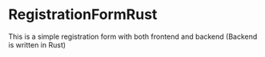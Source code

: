# RegistrationFormRust
This is a simple registration form with both frontend and backend (Backend is written in Rust)
